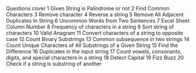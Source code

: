 Questions cover
1	Given String is Palindrome or not
2	Find Common Characters
3	Remove character
4	Reverse a string
5	Remove All Adjacent Duplicates In String
6	Uncommon Words from Two Sentences
7	Excel Sheet Column Number
8	Frequency of characters in a string
9	Sort string of characters
10	Valid Anagram
11	Convert characters of a string to opposite case
12	Count Binary Substrings
13	Common subsequence in two strings
14	Count Unique Characters of All Substrings of a Given String
15	Find the Difference
16	Duplicates in the input string
17	Count vowels, consonants, digits, and special characters in a string
18	Detect Capital
19	Fizz Buzz
20	Check if a string is substring of another